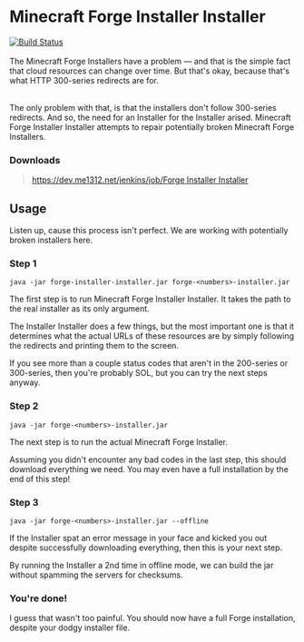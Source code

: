 # Minecraft Forge Installer Installer
[![Build Status](https://dev.me1312.net/jenkins/job/Forge%20Installer%20Installer/badge/icon)](https://dev.me1312.net/jenkins/job/Forge%20Installer%20Installer/) <br><br>
The Minecraft Forge Installers have a problem &mdash; and that is the simple fact that cloud resources can change over time. But that's okay, because that's what HTTP 300-series redirects are for.<br><br>

The only problem with that, is that the installers don't follow 300-series redirects. And so, the need for an Installer for the Installer arised. Minecraft Forge Installer Installer attempts to repair potentially broken Minecraft Forge Installers.

### Downloads
> [https://dev.me1312.net/jenkins/job/Forge Installer Installer](https://dev.me1312.net/jenkins/job/Forge%20Installer%20Installer)

## Usage
Listen up, cause this process isn't perfect. We are working with potentially broken installers here.

### Step 1
```
java -jar forge-installer-installer.jar forge-<numbers>-installer.jar
```
The first step is to run Minecraft Forge Installer Installer. It takes the path to the real installer as its only argument.

The Installer Installer does a few things, but the most important one is that it determines what the actual URLs of these resources are by simply following the redirects and printing them to the screen.

If you see more than a couple status codes that aren't in the 200-series or 300-series, then you're probably SOL, but you can try the next steps anyway.

### Step 2
```
java -jar forge-<numbers>-installer.jar
```
The next step is to run the actual Minecraft Forge Installer.

Assuming you didn't encounter any bad codes in the last step, this should download everything we need. You may even have a full installation by the end of this step!

### Step 3
```
java -jar forge-<numbers>-installer.jar --offline
```
If the Installer spat an error message in your face and kicked you out despite successfully downloading everything, then this is your next step.

By running the Installer a 2nd time in offline mode, we can build the jar without spamming the servers for checksums.

### You're done!
I guess that wasn't too painful. You should now have a full Forge installation, despite your dodgy installer file.

<br>
